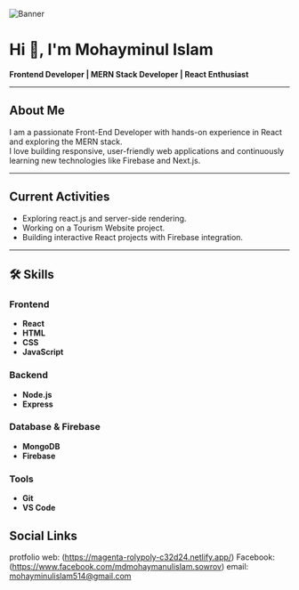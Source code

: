 <!-- Banner Image -->
![Banner]([https://your-banner-image-link.com/banner.png](https://i.ibb.co/GQR0khMk/Gemini-Generated-Image-97sd2v97sd2v97sd.png))

# Hi 👋, I'm Mohayminul Islam
**Frontend Developer | MERN Stack Developer | React Enthusiast**

---

## About Me
I am a passionate Front-End Developer with hands-on experience in React and exploring the MERN stack.  
I love building responsive, user-friendly web applications and continuously learning new technologies like Firebase and Next.js.

---

## Current Activities
- Exploring react.js and server-side rendering.
- Working on a Tourism Website project.
- Building interactive React projects with Firebase integration.

---
## 🛠 Skills

### Frontend
- **React**  
- **HTML**  
- **CSS**  
- **JavaScript**  

### Backend
- **Node.js**  
- **Express**  

### Database & Firebase
- **MongoDB**  
- **Firebase**  

### Tools
- **Git**  
- **VS Code**

## Social Links
protfolio web: (https://magenta-rolypoly-c32d24.netlify.app/)
Facebook: (https://www.facebook.com/mdmohaymanulislam.sowrov)
email: mohayminulislam514@gmail.com
